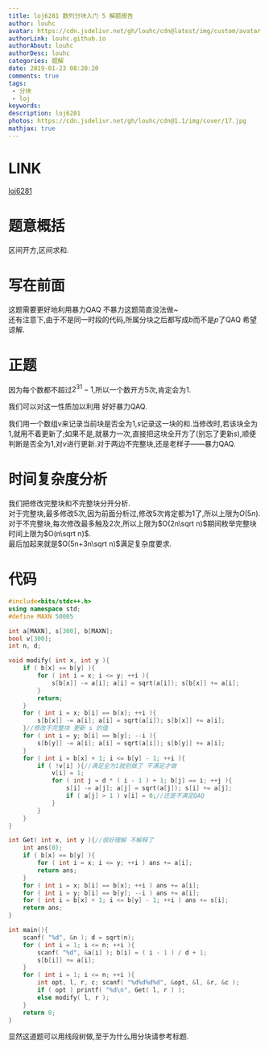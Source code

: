 ```yaml
---
title: loj6281 数列分块入门 5 解题报告
author: louhc
avatar: https://cdn.jsdelivr.net/gh/louhc/cdn@latest/img/custom/avatar.jpg
authorLink: louhc.github.io
authorAbout: louhc
authorDesc: louhc
categories: 题解
date: 2019-01-23 08:20:20
comments: true
tags: 
 - 分块
 - loj
keywords: 
description: loj6281
photos: https://cdn.jsdelivr.net/gh/louhc/cdn@1.1/img/cover/17.jpg
mathjax: true
---
```


# LINK

[loj6281](https://loj.ac/problem/6281)

# 题意概括

区间开方,区间求和.

# 写在前面

这题需要更好地利用暴力QAQ 不暴力这题简直没法做\~  
还有注意下,由于不是同一时段的代码,所属分块之后都写成$b$而不是$p$了QAQ 希望谅解.  

# 正题

因为每个数都不超过$2^{31}-1$,所以一个数开方$5$次,肯定会为$1$.

我们可以对这一性质加以利用 好好暴力QAQ.

我们用一个数组v来记录当前块是否全为$1$,$s$记录这一块的和.当修改时,若该块全为$1$,就用不着更新了;如果不是,就暴力一次,直接把这块全开方了(别忘了更新$s$),顺便判断是否全为$1$,对$v$进行更新.对于两边不完整块,还是老样子——暴力QAQ.

# 时间复杂度分析

我们把修改完整块和不完整块分开分析.  
对于完整块,最多修改$5$次,因为前面分析过,修改$5$次肯定都为$1$了,所以上限为$O(5n)$.  
对于不完整块,每次修改最多触及$2$次,所以上限为$O(2n\sqrt n)$期间枚举完整块时间上限为$O(n\sqrt n)$.  
最后加起来就是$O(5n+3n\sqrt n)$满足复杂度要求.

# 代码

```cpp
#include<bits/stdc++.h>
using namespace std;
#define MAXN 50005

int a[MAXN], s[300], b[MAXN];
bool v[300]; 
int n, d;

void modify( int x, int y ){
	if ( b[x] == b[y] ){
		for ( int i = x; i <= y; ++i ){
			s[b[x]] -= a[i]; a[i] = sqrt(a[i]); s[b[x]] += a[i];
		}
		return;
	}
	for ( int i = x; b[i] == b[x]; ++i ){
		s[b[x]] -= a[i]; a[i] = sqrt(a[i]); s[b[x]] += a[i];
	}//修改不完整块 更新 s 的值
	for ( int i = y; b[i] == b[y]; --i ){
		s[b[y]] -= a[i]; a[i] = sqrt(a[i]); s[b[y]] += a[i];
	}
	for ( int i = b[x] + 1; i <= b[y] - 1; ++i ){
		if ( !v[i] ){//满足全为1就别做了 不满足才做
			v[i] = 1;
			for ( int j = d * ( i - 1 ) + 1; b[j] == i; ++j ){
				s[i] -= a[j]; a[j] = sqrt(a[j]); s[i] += a[j];
				if ( a[j] > 1 ) v[i] = 0;//还是不满足QAQ
			}
		}
	}
}

int Get( int x, int y ){//很好理解 不解释了
	int ans(0);
	if ( b[x] == b[y] ){
		for ( int i = x; i <= y; ++i ) ans += a[i];
		return ans;
	}
	for ( int i = x; b[i] == b[x]; ++i ) ans += a[i];
	for ( int i = y; b[i] == b[y]; --i ) ans += a[i];
	for ( int i = b[x] + 1; i <= b[y] - 1; ++i ) ans += s[i];
	return ans;
}

int main(){
	scanf( "%d", &n ); d = sqrt(n);
	for ( int i = 1; i <= n; ++i ){
		scanf( "%d", &a[i] ); b[i] = ( i - 1 ) / d + 1;
		s[b[i]] += a[i];
	}
	for ( int i = 1; i <= n; ++i ){
		int opt, l, r, c; scanf( "%d%d%d%d", &opt, &l, &r, &c );
		if ( opt ) printf( "%d\n", Get( l, r ) );
		else modify( l, r );
	}
	return 0;
}
```

显然这道题可以用线段树做,至于为什么用分块请参考标题.